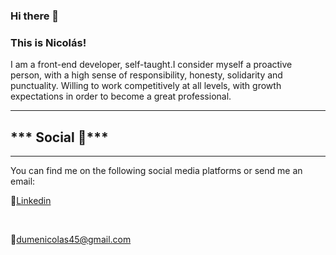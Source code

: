 ### Hi there 👋 
### This is Nicolás!

I am a front-end developer, self-taught.I consider myself a proactive person, with a high sense of responsibility, honesty, solidarity and punctuality. Willing to work competitively at all levels, with growth expectations in order to become a great professional.

<hr>
<h2 aling="center">*** 
Social 📱*** </h2> 

<hr>

You can find me on the following social media platforms or send me an email:
<br>


👔<a href="https://www.linkedin.com/in/nicol%C3%A1s-dume-11b652185/">Linkedin</a>

<br>

📩<a href="#">dumenicolas45@gmail.com</a>


